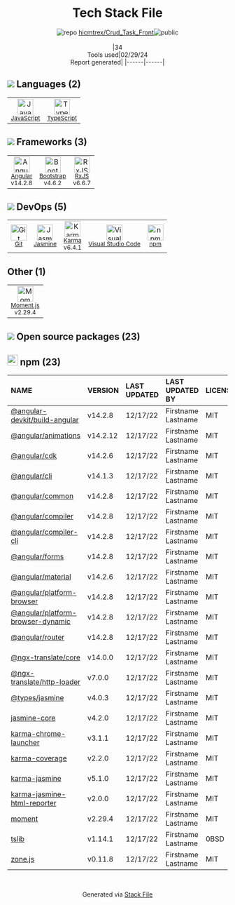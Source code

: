 <!--
&lt;--- Readme.md Snippet without images Start ---&gt;
## Tech Stack
hicmtrex/Crud_Task_Front is built on the following main stack:

- [JavaScript](https://developer.mozilla.org/en-US/docs/Web/JavaScript) – Languages
- [TypeScript](http://www.typescriptlang.org) – Languages
- [Angular](https://angular.io) – Javascript MVC Frameworks
- [Bootstrap](http://getbootstrap.com/) – Front-End Frameworks
- [RxJS](http://reactivex.io/rxjs/) – Concurrency Frameworks
- [Jasmine](http://jasmine.github.io/) – Javascript Testing Framework
- [Karma](http://karma-runner.github.io/) – Browser Testing
- [Visual Studio Code](https://code.visualstudio.com/) – Text Editor
- [Moment.js](http://momentjs.com/) – Javascript Utilities & Libraries

Full tech stack [here](/techstack.md)

&lt;--- Readme.md Snippet without images End ---&gt;

&lt;--- Readme.md Snippet with images Start ---&gt;
## Tech Stack
hicmtrex/Crud_Task_Front is built on the following main stack:

- <img width='25' height='25' src='https://img.stackshare.io/service/1209/javascript.jpeg' alt='JavaScript'/> [JavaScript](https://developer.mozilla.org/en-US/docs/Web/JavaScript) – Languages
- <img width='25' height='25' src='https://img.stackshare.io/service/1612/bynNY5dJ.jpg' alt='TypeScript'/> [TypeScript](http://www.typescriptlang.org) – Languages
- <img width='25' height='25' src='https://img.stackshare.io/service/3745/cb8U-gL6_400x400.jpg' alt='Angular'/> [Angular](https://angular.io) – Javascript MVC Frameworks
- <img width='25' height='25' src='https://img.stackshare.io/service/1101/C9QJ7V3X.png' alt='Bootstrap'/> [Bootstrap](http://getbootstrap.com/) – Front-End Frameworks
- <img width='25' height='25' src='https://img.stackshare.io/service/1796/984368.png' alt='RxJS'/> [RxJS](http://reactivex.io/rxjs/) – Concurrency Frameworks
- <img width='25' height='25' src='https://img.stackshare.io/service/831/7c0b595409af531b9cdeb07f8c513e8b.png' alt='Jasmine'/> [Jasmine](http://jasmine.github.io/) – Javascript Testing Framework
- <img width='25' height='25' src='https://img.stackshare.io/service/1420/TidYGd6a.png' alt='Karma'/> [Karma](http://karma-runner.github.io/) – Browser Testing
- <img width='25' height='25' src='https://img.stackshare.io/service/4202/Visual_Studio_Code_logo.png' alt='Visual Studio Code'/> [Visual Studio Code](https://code.visualstudio.com/) – Text Editor
- <img width='25' height='25' src='https://img.stackshare.io/service/3643/Xrtdc94q_400x400.png' alt='Moment.js'/> [Moment.js](http://momentjs.com/) – Javascript Utilities & Libraries

Full tech stack [here](/techstack.md)

&lt;--- Readme.md Snippet with images End ---&gt;
-->
<div align="center">

# Tech Stack File
![](https://img.stackshare.io/repo.svg "repo") [hicmtrex/Crud_Task_Front](https://github.com/hicmtrex/Crud_Task_Front)![](https://img.stackshare.io/public_badge.svg "public")
<br/><br/>
|34<br/>Tools used|02/29/24 <br/>Report generated|
|------|------|
</div>

## <img src='https://img.stackshare.io/languages.svg'/> Languages (2)
<table><tr>
  <td align='center'>
  <img width='36' height='36' src='https://img.stackshare.io/service/1209/javascript.jpeg' alt='JavaScript'>
  <br>
  <sub><a href="https://developer.mozilla.org/en-US/docs/Web/JavaScript">JavaScript</a></sub>
  <br>
  <sub></sub>
</td>

<td align='center'>
  <img width='36' height='36' src='https://img.stackshare.io/service/1612/bynNY5dJ.jpg' alt='TypeScript'>
  <br>
  <sub><a href="http://www.typescriptlang.org">TypeScript</a></sub>
  <br>
  <sub></sub>
</td>

</tr>
</table>

## <img src='https://img.stackshare.io/frameworks.svg'/> Frameworks (3)
<table><tr>
  <td align='center'>
  <img width='36' height='36' src='https://img.stackshare.io/service/3745/cb8U-gL6_400x400.jpg' alt='Angular'>
  <br>
  <sub><a href="https://angular.io">Angular</a></sub>
  <br>
  <sub>v14.2.8</sub>
</td>

<td align='center'>
  <img width='36' height='36' src='https://img.stackshare.io/service/1101/C9QJ7V3X.png' alt='Bootstrap'>
  <br>
  <sub><a href="http://getbootstrap.com/">Bootstrap</a></sub>
  <br>
  <sub>v4.6.2</sub>
</td>

<td align='center'>
  <img width='36' height='36' src='https://img.stackshare.io/service/1796/984368.png' alt='RxJS'>
  <br>
  <sub><a href="http://reactivex.io/rxjs/">RxJS</a></sub>
  <br>
  <sub>v6.6.7</sub>
</td>

</tr>
</table>

## <img src='https://img.stackshare.io/devops.svg'/> DevOps (5)
<table><tr>
  <td align='center'>
  <img width='36' height='36' src='https://img.stackshare.io/service/1046/git.png' alt='Git'>
  <br>
  <sub><a href="http://git-scm.com/">Git</a></sub>
  <br>
  <sub></sub>
</td>

<td align='center'>
  <img width='36' height='36' src='https://img.stackshare.io/service/831/7c0b595409af531b9cdeb07f8c513e8b.png' alt='Jasmine'>
  <br>
  <sub><a href="http://jasmine.github.io/">Jasmine</a></sub>
  <br>
  <sub></sub>
</td>

<td align='center'>
  <img width='36' height='36' src='https://img.stackshare.io/service/1420/TidYGd6a.png' alt='Karma'>
  <br>
  <sub><a href="http://karma-runner.github.io/">Karma</a></sub>
  <br>
  <sub>v6.4.1</sub>
</td>

<td align='center'>
  <img width='36' height='36' src='https://img.stackshare.io/service/4202/Visual_Studio_Code_logo.png' alt='Visual Studio Code'>
  <br>
  <sub><a href="https://code.visualstudio.com/">Visual Studio Code</a></sub>
  <br>
  <sub></sub>
</td>

<td align='center'>
  <img width='36' height='36' src='https://img.stackshare.io/service/1120/lejvzrnlpb308aftn31u.png' alt='npm'>
  <br>
  <sub><a href="https://www.npmjs.com/">npm</a></sub>
  <br>
  <sub></sub>
</td>

</tr>
</table>

## Other (1)
<table><tr>
  <td align='center'>
  <img width='36' height='36' src='https://img.stackshare.io/service/3643/Xrtdc94q_400x400.png' alt='Moment.js'>
  <br>
  <sub><a href="http://momentjs.com/">Moment.js</a></sub>
  <br>
  <sub>v2.29.4</sub>
</td>

</tr>
</table>


## <img src='https://img.stackshare.io/group.svg' /> Open source packages (23)</h2>

## <img width='24' height='24' src='https://img.stackshare.io/service/1120/lejvzrnlpb308aftn31u.png'/> npm (23)

|NAME|VERSION|LAST UPDATED|LAST UPDATED BY|LICENSE|VULNERABILITIES|
|:------|:------|:------|:------|:------|:------|
|[@angular-devkit/build-angular](https://www.npmjs.com/@angular-devkit/build-angular)|v14.2.8|12/17/22|Firstname Lastname |MIT|N/A|
|[@angular/animations](https://www.npmjs.com/@angular/animations)|v14.2.12|12/17/22|Firstname Lastname |MIT|N/A|
|[@angular/cdk](https://www.npmjs.com/@angular/cdk)|v14.2.6|12/17/22|Firstname Lastname |MIT|N/A|
|[@angular/cli](https://www.npmjs.com/@angular/cli)|v14.1.3|12/17/22|Firstname Lastname |MIT|N/A|
|[@angular/common](https://www.npmjs.com/@angular/common)|v14.2.8|12/17/22|Firstname Lastname |MIT|N/A|
|[@angular/compiler](https://www.npmjs.com/@angular/compiler)|v14.2.8|12/17/22|Firstname Lastname |MIT|N/A|
|[@angular/compiler-cli](https://www.npmjs.com/@angular/compiler-cli)|v14.2.8|12/17/22|Firstname Lastname |MIT|N/A|
|[@angular/forms](https://www.npmjs.com/@angular/forms)|v14.2.8|12/17/22|Firstname Lastname |MIT|N/A|
|[@angular/material](https://www.npmjs.com/@angular/material)|v14.2.6|12/17/22|Firstname Lastname |MIT|N/A|
|[@angular/platform-browser](https://www.npmjs.com/@angular/platform-browser)|v14.2.8|12/17/22|Firstname Lastname |MIT|N/A|
|[@angular/platform-browser-dynamic](https://www.npmjs.com/@angular/platform-browser-dynamic)|v14.2.8|12/17/22|Firstname Lastname |MIT|N/A|
|[@angular/router](https://www.npmjs.com/@angular/router)|v14.2.8|12/17/22|Firstname Lastname |MIT|N/A|
|[@ngx-translate/core](https://www.npmjs.com/@ngx-translate/core)|v14.0.0|12/17/22|Firstname Lastname |MIT|N/A|
|[@ngx-translate/http-loader](https://www.npmjs.com/@ngx-translate/http-loader)|v7.0.0|12/17/22|Firstname Lastname |MIT|N/A|
|[@types/jasmine](https://www.npmjs.com/@types/jasmine)|v4.0.3|12/17/22|Firstname Lastname |MIT|N/A|
|[jasmine-core](https://www.npmjs.com/jasmine-core)|v4.2.0|12/17/22|Firstname Lastname |MIT|N/A|
|[karma-chrome-launcher](https://www.npmjs.com/karma-chrome-launcher)|v3.1.1|12/17/22|Firstname Lastname |MIT|N/A|
|[karma-coverage](https://www.npmjs.com/karma-coverage)|v2.2.0|12/17/22|Firstname Lastname |MIT|N/A|
|[karma-jasmine](https://www.npmjs.com/karma-jasmine)|v5.1.0|12/17/22|Firstname Lastname |MIT|N/A|
|[karma-jasmine-html-reporter](https://www.npmjs.com/karma-jasmine-html-reporter)|v2.0.0|12/17/22|Firstname Lastname |MIT|N/A|
|[moment](https://www.npmjs.com/moment)|v2.29.4|12/17/22|Firstname Lastname |MIT|N/A|
|[tslib](https://www.npmjs.com/tslib)|v1.14.1|12/17/22|Firstname Lastname |0BSD|N/A|
|[zone.js](https://www.npmjs.com/zone.js)|v0.11.8|12/17/22|Firstname Lastname |MIT|N/A|

<br/>
<div align='center'>

Generated via [Stack File](https://github.com/marketplace/stack-file)

